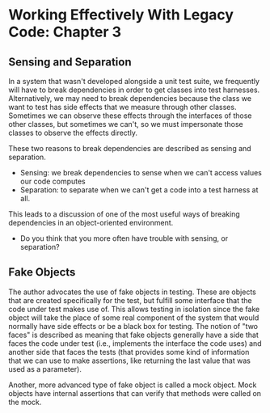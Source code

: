 Working Effectively With Legacy Code: Chapter 3
===============================================

Sensing and Separation
----------------------
In a system that wasn't developed alongside a unit test suite, we frequently will have to break dependencies in order to get classes into test harnesses.  Alternatively, we may need to break dependencies because the class we want to test has side effects that we measure through other classes.  Sometimes we can observe these effects through the interfaces of those other classes, but sometimes we can't, so we must impersonate those classes to observe the effects directly.

These two reasons to break dependencies are described as sensing and separation.

- Sensing: we break dependencies to sense when we can't access values our code computes
- Separation: to separate when we can't get a code into a test harness at all.

This leads to a discussion of one of the most useful ways of breaking dependencies in an object-oriented environment.

- Do you think that you more often have trouble with sensing, or separation?

Fake Objects
------------
The author advocates the use of fake objects in testing.  These are objects that are created specifically for the test, but fulfill some interface that the code under test makes use of.  This allows testing in isolation since the fake object will take the place of some real component of the system that would normally have side effects or be a black box for testing.  The notion of "two faces" is described as meaning that fake objects generally have a side that faces the code under test (i.e., implements the interface the code uses) and another side that faces the tests (that provides some kind of information that we can use to make assertions, like returning the last value that was used as a parameter).

Another, more advanced type of fake object is called a mock object.  Mock objects have internal assertions that can verify that methods were called on the mock.

